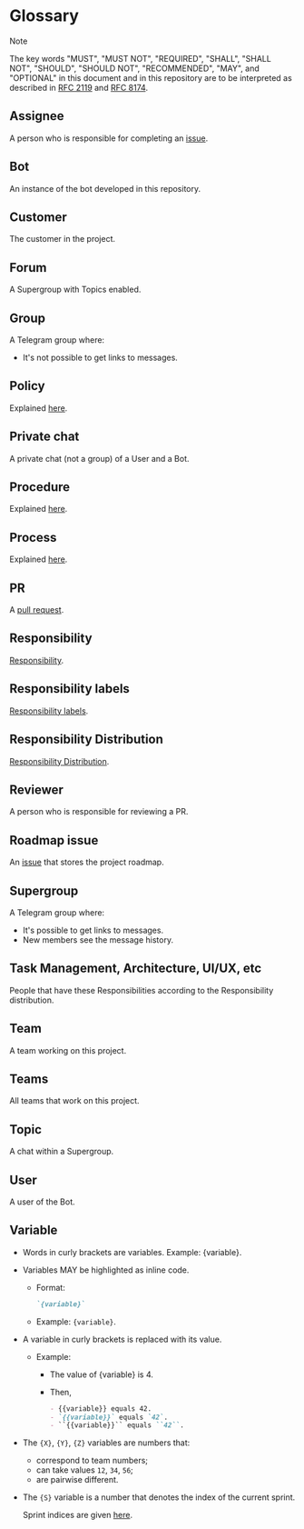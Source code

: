 # Glossary

>[!NOTE]
> The key words "MUST", "MUST NOT", "REQUIRED", "SHALL", "SHALL NOT", "SHOULD", "SHOULD NOT", "RECOMMENDED",  "MAY", and "OPTIONAL" in this document and in this repository are to be interpreted as described in [RFC 2119](https://www.rfc-editor.org/rfc/rfc2119) and [RFC 8174](https://www.rfc-editor.org/rfc/rfc8174).

## Assignee

A person who is responsible for completing an [issue](https://github.com/team-work-tools/team-work-telegram-bot/issues).

## Bot

An instance of the bot developed in this repository.

## Customer

The customer in the project.

## Forum

A Supergroup with Topics enabled.

## Group

A Telegram group where:

- It's not possible to get links to messages.

## Policy

Explained [here](https://www.oracle.com/ce-help/playbook/display-content/ar02-policy-process-or-procedure#the_policy).

## Private chat

A private chat (not a group) of a User and a Bot.

## Procedure

Explained [here](https://www.oracle.com/ce-help/playbook/display-content/ar02-policy-process-or-procedure#the_procedure).

## Process

Explained [here](https://www.oracle.com/ce-help/playbook/display-content/ar02-policy-process-or-procedure#the_process).

## PR

A [pull request](https://github.com/team-work-tools/team-work-telegram-bot/pulls).

## Responsibility

[Responsibility](configuration/roles-and-responsibilities.md#def-responsibility).

## Responsibility labels

[Responsibility labels](configuration/roles-and-responsibilities.md#def-responsibility-labels).

## Responsibility Distribution

[Responsibility Distribution](configuration/roles-and-responsibilities.md#responsibility-distribution).

## Reviewer

A person who is responsible for reviewing a PR.

## Roadmap issue

An [issue](https://github.com/team-work-tools/team-work-telegram-bot/issues/79) that stores the project roadmap.

## Supergroup

A Telegram group where:

- It's possible to get links to messages.
- New members see the message history.

## Task Management, Architecture, UI/UX, etc

People that have these Responsibilities according to the Responsibility distribution.

## Team

A team working on this project.

## Teams

All teams that work on this project.

## Topic

A chat within a Supergroup.

## User

A user of the Bot.

## Variable

- Words in curly brackets are variables. Example: {variable}.
- Variables MAY be highlighted as inline code.
  - Format:

    ~~~md
    `{variable}`
    ~~~

  - Example: `{variable}`.
- A variable in curly brackets is replaced with its value.
  
  - Example:
    - The value of {variable} is 4.
    - Then,

      ~~~md
      - {{variable}} equals 42.
      - `{{variable}}` equals `42`.
      - ``{{variable}}`` equals ``42``.
      ~~~

- The `{X}`, `{Y}`, `{Z}` variables are numbers that:
  - correspond to team numbers;
  - can take values `12`, `34`, `56`;
  - are pairwise different.

- The `{S}` variable is a number that denotes the index of the current sprint.
  
  Sprint indices are given [here](https://github.com/team-work-tools/team-work-telegram-bot/issues/79).
